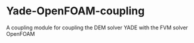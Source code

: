 # Yade-OpenFOAM-coupling
A coupling module for coupling  the DEM solver YADE with the FVM solver OpenFOAM 
